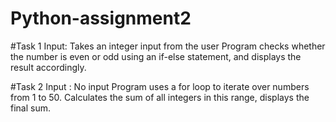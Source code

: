 # Python-assignment2

#Task 1
Input: Takes an integer input from the user
Program checks whether the number is even or odd using an if-else statement, and displays the result accordingly.

#Task 2
Input : No input
Program uses a for loop to iterate over numbers from 1 to 50. Calculates the sum of all integers in this range, displays the final sum.
